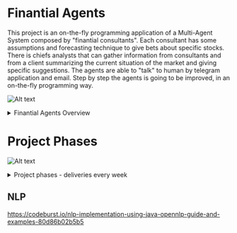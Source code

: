 # Finantial Agents 
This project is an on-the-fly programming application of a Multi-Agent System composed by "finantial consultants". Each consultant has some assumptions and forecasting technique to give bets about specific stocks. There is chiefs analysts that can gather information from consultants and from a client summarizing the current situation of the market and giving specific suggestions. The agents are able to "talk" to human by telegram application and email. Step by step the agents is going to be improved, in an on-the-fly programming way.

![Alt text](https://g.gravizo.com/source/finantialAgentsOverview?https%3A%2F%2Fraw.githubusercontent.com%2Fcleberjamaral%2FfinantialAgents%2Fmaster%2FREADME.md)
<details> 
<summary>Finantial Agents Overview</summary>
finantialAgentsOverview
digraph G {
	subgraph cluster_0 {
		label="Multi-Agent System\nFinantial Agents";
		StockData [label="Stock Data", shape=cylinder];
		ChiefAnalyst [label="Chief Analyst"];
		Expert [label="n Experts"];
	}
	subgraph cluster_1 {
		label="Telegram";		
		Telegram [shape=note];
	}
	subgraph cluster_2 {
		label="Humans";
		Human [shape=circle];
	}
        ChiefAnalyst -> Expert;
        Expert -> StockData;
	Expert -> ChiefAnalyst [constraint=false, label="I use Neural Networks\nThe stock ABCD will rise X%\nThe stock GHIJ will fall Y%"];
	Human -> Telegram [constraint=false, label="Your recomendation?\nWrite there I bought n ABCD for $ Z.00"];
	ChiefAnalyst -> Telegram [constraint=false, label="Recommendation: buy ABCD and sell GHIJ"];
}
finantialAgentsOverview
</details>

# Project Phases

![Alt text](https://g.gravizo.com/source/finantialAgentsPhases?https%3A%2F%2Fraw.githubusercontent.com%2Fcleberjamaral%2FfinantialAgents%2Fmaster%2FREADME.md?1)
<details> 
<summary>Project phases - deliveries every week</summary>
finantialAgentsPhases
@startuml;
(*) -right-> "adapt camel-artifact to be generic\nrun auction demo app";
-right-> "expert are able to get stock quotation";
-right-> "expert gives quotation by telegram";
-down-> "agents use different contexts on telegram\nanswering on group or in private";
-left-> "expert start to use data base";
-left-> "expert stores historical data";
-left-> "expert apply AI to predict prices";
-down-> "chief uses prediction to advise\nopportunities";
-right-> "agent uses sensitive analysis";
-right-> "chief analyst get sentimental data\nsend to client";
-down-> "Develop natural language processing";
-right-> (*) 
@enduml 
finantialAgentsPhases
</details>

## NLP
https://codeburst.io/nlp-implementation-using-java-opennlp-guide-and-examples-80d86b02b5b5

